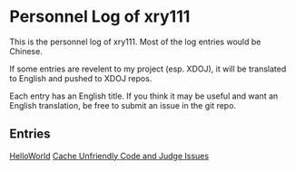 # Personnel Log of xry111

This is the personnel log of xry111. Most of the log entries would be
Chinese.

If some entries are revelent to my project (esp. XDOJ), it will be
translated to English and pushed to XDOJ repos.

Each entry has an English title. If you think it may be useful and want
an English translation, be free to submit an issue in the git repo.

## Entries

[HelloWorld](/HelloWorld)
[Cache Unfriendly Code and Judge Issues](/CacheUnfriendlyCodeAndJudgeIssues)

